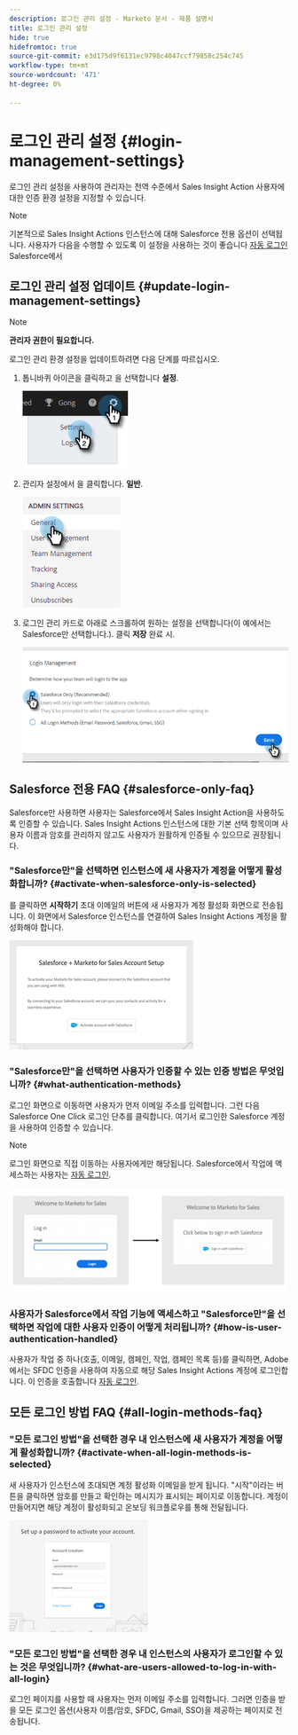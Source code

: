 ```yaml
---
description: 로그인 관리 설정 - Marketo 문서 - 제품 설명서
title: 로그인 관리 설정
hide: true
hidefromtoc: true
source-git-commit: e3d175d9f6131ec9798c4047ccf79858c254c745
workflow-type: tm+mt
source-wordcount: '471'
ht-degree: 0%

---
```


# 로그인 관리 설정 {#login-management-settings}

로그인 관리 설정을 사용하여 관리자는 전역 수준에서 Sales Insight Action 사용자에 대한 인증 환경 설정을 지정할 수 있습니다.

>[!NOTE]
>
>기본적으로 Sales Insight Actions 인스턴스에 대해 Salesforce 전용 옵션이 선택됩니다. 사용자가 다음을 수행할 수 있도록 이 설정을 사용하는 것이 좋습니다 [자동 로그인](/help/marketo/product-docs/marketo-sales-insight/actions/admin/auto-login-from-salesforce.md) Salesforce에서

## 로그인 관리 설정 업데이트 {#update-login-management-settings}

>[!NOTE]
>
>**관리자 권한이 필요합니다.**

로그인 관리 환경 설정을 업데이트하려면 다음 단계를 따르십시오.

1. 톱니바퀴 아이콘을 클릭하고 을 선택합니다 **설정**.

   ![](assets/login-management-settings-1.png)

1. 관리자 설정에서 을 클릭합니다. **일반**.

   ![](assets/login-management-settings-2.png)

1. 로그인 관리 카드로 아래로 스크롤하여 원하는 설정을 선택합니다(이 예에서는 Salesforce만 선택합니다.). 클릭 **저장** 완료 시.

   ![](assets/login-management-settings-3.png)

## Salesforce 전용 FAQ {#salesforce-only-faq}

Salesforce만 사용하면 사용자는 Salesforce에서 Sales Insight Action을 사용하도록 인증할 수 있습니다. Sales Insight Actions 인스턴스에 대한 기본 선택 항목이며 사용자 이름과 암호를 관리하지 않고도 사용자가 원활하게 인증될 수 있으므로 권장됩니다.

### &quot;Salesforce만&quot;을 선택하면 인스턴스에 새 사용자가 계정을 어떻게 활성화합니까? {#activate-when-salesforce-only-is-selected}

를 클릭하면 **시작하기** 초대 이메일의 버튼에 새 사용자가 계정 활성화 화면으로 전송됩니다. 이 화면에서 Salesforce 인스턴스를 연결하여 Sales Insight Actions 계정을 활성화해야 합니다.

![](assets/login-management-settings-4.png)

### &quot;Salesforce만&quot;을 선택하면 사용자가 인증할 수 있는 인증 방법은 무엇입니까? {#what-authentication-methods}

로그인 화면으로 이동하면 사용자가 먼저 이메일 주소를 입력합니다. 그런 다음 Salesforce One Click 로그인 단추를 클릭합니다. 여기서 로그인한 Salesforce 계정을 사용하여 인증할 수 있습니다.

>[!NOTE]
>
>로그인 화면으로 직접 이동하는 사용자에게만 해당됩니다. Salesforce에서 작업에 액세스하는 사용자는 [자동 로그인](/help/marketo/product-docs/marketo-sales-insight/actions/admin/auto-login-from-salesforce.md).

![](assets/login-management-settings-5.png)

### 사용자가 Salesforce에서 작업 기능에 액세스하고 &quot;Salesforce만&quot;을 선택하면 작업에 대한 사용자 인증이 어떻게 처리됩니까? {#how-is-user-authentication-handled}

사용자가 작업 중 하나(호출, 이메일, 캠페인, 작업, 캠페인 목록 등)를 클릭하면, Adobe에서는 SFDC 인증을 사용하여 자동으로 해당 Sales Insight Actions 계정에 로그인합니다. 이 인증을 호출합니다 [자동 로그인](/help/marketo/product-docs/marketo-sales-insight/actions/admin/auto-login-from-salesforce.md).

## 모든 로그인 방법 FAQ {#all-login-methods-faq}

### &quot;모든 로그인 방법&quot;을 선택한 경우 내 인스턴스에 새 사용자가 계정을 어떻게 활성화합니까? {#activate-when-all-login-methods-is-selected}

새 사용자가 인스턴스에 초대되면 계정 활성화 이메일을 받게 됩니다. &quot;시작&quot;이라는 버튼을 클릭하면 암호를 만들고 확인하는 메시지가 표시되는 페이지로 이동합니다. 계정이 만들어지면 해당 계정이 활성화되고 온보딩 워크플로우를 통해 전달됩니다.

![](assets/login-management-settings-6.png)

### &quot;모든 로그인 방법&quot;을 선택한 경우 내 인스턴스의 사용자가 로그인할 수 있는 것은 무엇입니까? {#what-are-users-allowed-to-log-in-with-all-login}

로그인 페이지를 사용할 때 사용자는 먼저 이메일 주소를 입력합니다. 그러면 인증을 받을 모든 로그인 옵션(사용자 이름/암호, SFDC, Gmail, SSO)을 제공하는 페이지로 전송됩니다.
